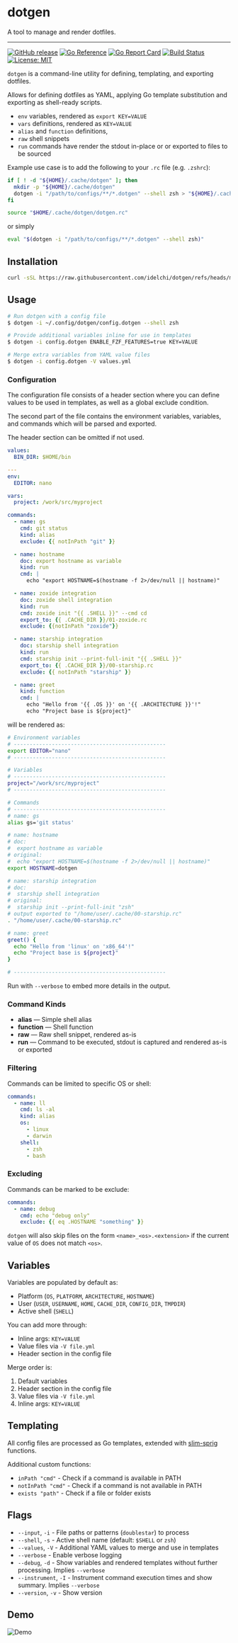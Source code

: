 # dotgen

A tool to manage and render dotfiles.

---

[![GitHub release](https://img.shields.io/github/v/release/idelchi/dotgen)](https://github.com/idelchi/dotgen/releases)
[![Go Reference](https://pkg.go.dev/badge/github.com/idelchi/dotgen.svg)](https://pkg.go.dev/github.com/idelchi/dotgen)
[![Go Report Card](https://goreportcard.com/badge/github.com/idelchi/dotgen)](https://goreportcard.com/report/github.com/idelchi/dotgen)
[![Build Status](https://github.com/idelchi/dotgen/actions/workflows/github-actions.yml/badge.svg)](https://github.com/idelchi/dotgen/actions/workflows/github-actions.yml/badge.svg)
[![License: MIT](https://img.shields.io/badge/License-MIT-yellow.svg)](https://opensource.org/licenses/MIT)

`dotgen` is a command-line utility for defining, templating, and exporting dotfiles.

Allows for defining dotfiles as YAML, applying Go template substitution and exporting as shell-ready scripts.

- `env` variables, rendered as `export KEY=VALUE`
- `vars` definitions, rendered as `KEY=VALUE`
- `alias` and `function` definitions,
- `raw` shell snippets
- `run` commands have render the stdout in-place or or exported to files to be sourced

Example use case is to add the following to your `.rc` file (e.g. `.zshrc`):

```sh
if [ ! -d "${HOME}/.cache/dotgen" ]; then
  mkdir -p "${HOME}/.cache/dotgen"
  dotgen -i "/path/to/configs/**/*.dotgen" --shell zsh > "${HOME}/.cache/dotgen/dotgen.rc"
fi

source "$HOME/.cache/dotgen/dotgen.rc"
```

or simply

```sh
eval "$(dotgen -i "/path/to/configs/**/*.dotgen" --shell zsh)"
```

## Installation

```sh
curl -sSL https://raw.githubusercontent.com/idelchi/dotgen/refs/heads/main/install.sh | sh -s -- -d ~/.local/bin
```

## Usage

```sh
# Run dotgen with a config file
$ dotgen -i ~/.config/dotgen/config.dotgen --shell zsh
```

```sh
# Provide additional variables inline for use in templates
$ dotgen -i config.dotgen ENABLE_FZF_FEATURES=true KEY=VALUE
```

```sh
# Merge extra variables from YAML value files
$ dotgen -i config.dotgen -V values.yml
```

### Configuration

The configuration file consists of a header section where you can define values to be used in templates, as well
as a global exclude condition.

The second part of the file contains the environment variables, variables, and commands which
will be parsed and exported.

The header section can be omitted if not used.

<!-- prettier-ignore-start -->
```yaml
values:
  BIN_DIR: $HOME/bin

---
env:
  EDITOR: nano

vars:
  project: /work/src/myproject

commands:
  - name: gs
    cmd: git status
    kind: alias
    exclude: {{ notInPath "git" }}

  - name: hostname
    doc: export hostname as variable
    kind: run
    cmd: |
      echo "export HOSTNAME=$(hostname -f 2>/dev/null || hostname)"

  - name: zoxide integration
    doc: zoxide shell integration
    kind: run
    cmd: zoxide init "{{ .SHELL }}" --cmd cd
    export_to: {{ .CACHE_DIR }}/01-zoxide.rc
    exclude: {{notInPath "zoxide"}}

  - name: starship integration
    doc: starship shell integration
    kind: run
    cmd: starship init --print-full-init "{{ .SHELL }}"
    export_to: {{ .CACHE_DIR }}/00-starship.rc
    exclude: {{ notInPath "starship" }}

  - name: greet
    kind: function
    cmd: |
      echo "Hello from '{{ .OS }}' on '{{ .ARCHITECTURE }}'!"
      echo "Project base is ${project}"
```

will be rendered as:

```sh
# Environment variables
# ------------------------------------------------
export EDITOR="nano"
# ------------------------------------------------

# Variables
# ------------------------------------------------
project="/work/src/myproject"
# ------------------------------------------------

# Commands
# ------------------------------------------------
# name: gs
alias gs='git status'

# name: hostname
# doc:
#  export hostname as variable
# original:
#  echo "export HOSTNAME=$(hostname -f 2>/dev/null || hostname)"
export HOSTNAME=dotgen

# name: starship integration
# doc:
#  starship shell integration
# original:
#  starship init --print-full-init "zsh"
# output exported to "/home/user/.cache/00-starship.rc"
. "/home/user/.cache/00-starship.rc"

# name: greet
greet() {
  echo "Hello from 'linux' on 'x86_64'!"
  echo "Project base is ${project}"
}

# ------------------------------------------------
```
<!-- prettier-ignore-end -->

Run with `--verbose` to embed more details in the output.

### Command Kinds

- **alias** — Simple shell alias
- **function** — Shell function
- **raw** — Raw shell snippet, rendered as-is
- **run** — Command to be executed, stdout is captured and rendered as-is or exported

### Filtering

Commands can be limited to specific OS or shell:

```yaml
commands:
  - name: ll
    cmd: ls -al
    kind: alias
    os:
      - linux
      - darwin
    shell:
      - zsh
      - bash
```

### Excluding

Commands can be marked to be exclude:

<!-- prettier-ignore-start -->
```yaml
commands:
  - name: debug
    cmd: echo "debug only"
    exclude: {{ eq .HOSTNAME "something" }}
```
<!-- prettier-ignore-end -->

`dotgen` will also skip files on the form `<name>_<os>.<extension>` if the current value of `OS` does not match `<os>`.

## Variables

Variables are populated by default as:

- Platform (`OS`, `PLATFORM`, `ARCHITECTURE`, `HOSTNAME`)
- User (`USER`, `USERNAME`, `HOME`, `CACHE_DIR`, `CONFIG_DIR`, `TMPDIR`)
- Active shell (`SHELL`)

You can add more through:

- Inline args: `KEY=VALUE`
- Value files via `-V file.yml`
- Header section in the config file

Merge order is:

1. Default variables
2. Header section in the config file
3. Value files via `-V file.yml`
4. Inline args: `KEY=VALUE`

## Templating

All config files are processed as Go templates, extended with [slim-sprig](https://go-task.github.io/slim-sprig) functions.

Additional custom functions:

- `inPath "cmd"` - Check if a command is available in PATH
- `notInPath "cmd"` - Check if a command is not available in PATH
- `exists "path"` - Check if a file or folder exists

## Flags

- `--input`, `-i` - File paths or patterns (`doublestar`) to process
- `--shell`, `-s` - Active shell name (default: `$SHELL` or `zsh`)
- `--values`, `-V` - Additional YAML values to merge and use in templates
- `--verbose` - Enable verbose logging
- `--debug`, `-d` - Show variables and rendered templates without further processing. Implies `--verbose`
- `--instrument`, `-I` - Instrument command execution times and show summary. Implies `--verbose`
- `--version`, `-v` - Show version

## Demo

![Demo](assets/gifs/dotgen.gif)
